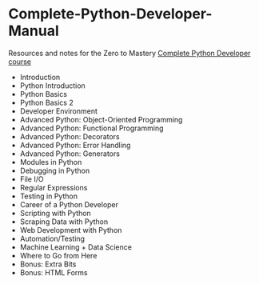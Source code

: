 # Complete-Python-Developer-Manual

Resources and notes for the Zero to Mastery [Complete Python Developer course](https://zerotomastery.io/courses/learn-python/)

- Introduction
- Python Introduction
- Python Basics
- Python Basics 2
- Developer Environment
- Advanced Python: Object-Oriented Programming
- Advanced Python: Functional Programming
- Advanced Python: Decorators
- Advanced Python: Error Handling
- Advanced Python: Generators
- Modules in Python
- Debugging in Python
- File I/O
- Regular Expressions
- Testing in Python
- Career of a Python Developer
- Scripting with Python
- Scraping Data with Python
- Web Development with Python
- Automation/Testing
- Machine Learning + Data Science
- Where to Go from Here
- Bonus: Extra Bits
- Bonus: HTML Forms
